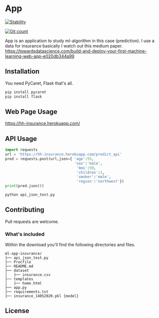 # App 
[![Stability](https://img.shields.io/badge/stability-stable-green.svg)](https://img.shields.io/badge/stability-stable-green.svg)
<!--
[![Documentation Status](https://readthedocs.org/projects/pip/badge/?version=stable)](http://pip.pypa.io/en/stable/?badge=stable)
[![PyPI version](https://badge.fury.io/py/pycaret.svg)](https://badge.fury.io/py/pycaret)
[![License](https://img.shields.io/pypi/l/ansicolortags.svg)](https://img.shields.io/pypi/l/ansicolortags.svg)
--> 
[![Git count](http://hits.dwyl.com/hhaydar/ml-app-insurance.svg)](http://hits.dwyl.com/hhaydar/ml-app-insurance)


App is an application to study ml-algorithm in this case (prediction). I use a data for insurance basically I watch out this medium paper. 
https://towardsdatascience.com/build-and-deploy-your-first-machine-learning-web-app-e020db344a99 

## Installation

You need PyCaret, Flask that's all.

```bash
pip install pycaret
pip install flask
```

## Web Page Usage
https://hh-insurance.herokuapp.com/


## API Usage

```python
import requests
url = 'https://hh-insurance.herokuapp.com/predict_api'
pred = requests.post(url,json={ 'age':55,
                                'sex':'male',
                                 'bmi':59,
                                 'children':1,
                                 'smoker':'male',
                                 'region':'northwest'})
print(pred.json())
```

```python
python api_json_test.py
```

## Contributing
Pull requests are welcome.

### What's included

Within the download you'll find the following directories and files.

```
ml-app-insurance/
├── api_json_test.py
├── Procfile
├── README.md
├── dataset
│   ├── insurance.csv
├── templates
│   ├── home.html
├── app.py
├── requirements.txt
├── insurance_14052020.pkl {model}
```
## License
